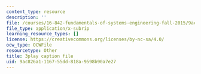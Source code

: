 ```yaml
---
content_type: resource
description: ''
file: /courses/16-842-fundamentals-of-systems-engineering-fall-2015/9ac826a1116755dd818a9598b90a7e27_9AtMQqCBdhw.vtt
file_type: application/x-subrip
learning_resource_types: []
license: https://creativecommons.org/licenses/by-nc-sa/4.0/
ocw_type: OCWFile
resourcetype: Other
title: 3play caption file
uid: 9ac826a1-1167-55dd-818a-9598b90a7e27
---
```

